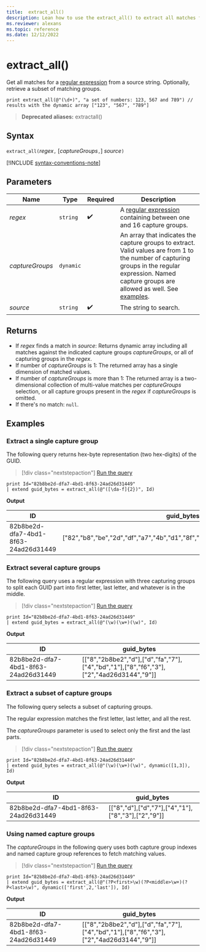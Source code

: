```yaml
---
title:  extract_all()
description: Lean how to use the extract_all() to extract all matches for a regular expression from a source string.
ms.reviewer: alexans
ms.topic: reference
ms.date: 12/12/2022
---
```

# extract_all()

Get all matches for a [regular expression](./re2.md) from a source string.
Optionally, retrieve a subset of matching groups.

```kusto
print extract_all(@"(\d+)", "a set of numbers: 123, 567 and 789") // results with the dynamic array ["123", "567", "789"]
```

> **Deprecated aliases:** extractall()

## Syntax

`extract_all(`*regex*`,` [*captureGroups*`,`] *source*`)`

[!INCLUDE [syntax-conventions-note](../../includes/syntax-conventions-note.md)]

## Parameters

| Name | Type | Required | Description |
|--|--|--|--|
| *regex* | `string` |  :heavy_check_mark: | A [regular expression](./re2.md) containing between one and 16 capture groups.|
| *captureGroups* | `dynamic` | | An array that indicates the capture groups to extract. Valid values are from 1 to the number of capturing groups in the regular expression. Named capture groups are allowed as well. See [examples](#examples).|
| *source* | `string` |  :heavy_check_mark:| The string to search.|

## Returns

* If *regex* finds a match in *source*: Returns dynamic array including all matches against the indicated capture groups *captureGroups*, or all of capturing groups in the *regex*.
* If number of *captureGroups* is 1: The returned array has a single dimension of matched values.
* If number of *captureGroups* is more than 1: The returned array is a two-dimensional collection of multi-value matches per *captureGroups* selection, or all capture groups present in the *regex* if *captureGroups* is omitted.
* If there's no match: `null`.

## Examples

### Extract a single capture group

The following query returns hex-byte representation (two hex-digits) of the GUID.

> [!div class="nextstepaction"]
> <a href="https://dataexplorer.azure.com/clusters/help/databases/Samples?query=H4sIAAAAAAAAAysoyswrUfBMsVWyMEqySEo1StFNSUs01zVJSjHUtUgzM9Y1MklMMTJLMTY0MbFU4qpRSK0oSc1LUUgvzUyJT6osSS1WsAWJFSUml8Qn5uRoOChpRMekJOqmxVYb1Woq6QAN1wQA6/wKuGYAAAA=" target="_blank">Run the query</a>

```kusto
print Id="82b8be2d-dfa7-4bd1-8f63-24ad26d31449"
| extend guid_bytes = extract_all(@"([\da-f]{2})", Id) 
```

**Output**

|ID|guid_bytes|
|---|---|
|82b8be2d-dfa7-4bd1-8f63-24ad26d31449|["82","b8","be","2d","df","a7","4b","d1","8f","63","24","ad","26","d3","14","49"]|

### Extract several capture groups

The following query uses a regular expression with three capturing groups to split each GUID part into first letter, last letter, and whatever is in the middle.

> [!div class="nextstepaction"]
> <a href="https://dataexplorer.azure.com/clusters/help/databases/Samples?query=H4sIAAAAAAAAAysoyswrUfBMsVWyMEqySEo1StFNSUs01zVJSjHUtUgzM9Y1MklMMTJLMTY0MbFU4qpRSK0oSc1LUUgvzUyJT6osSS1WsAWJFSUml8Qn5uRoOChpxJRrArE2iNBU0gGargkAiT0FmGcAAAA=" target="_blank">Run the query</a>

```kusto
print Id="82b8be2d-dfa7-4bd1-8f63-24ad26d31449"
| extend guid_bytes = extract_all(@"(\w)(\w+)(\w)", Id)
```

**Output**

|ID|guid_bytes|
|---|---|
|82b8be2d-dfa7-4bd1-8f63-24ad26d31449|[["8","2b8be2","d"],["d","fa","7"],["4","bd","1"],["8","f6","3"],["2","4ad26d3144","9"]]|

### Extract a subset of capture groups

The following query selects a subset of capturing groups.

The regular expression matches the first letter, last letter, and all the rest.

The *captureGroups* parameter is used to select only the first and the last parts.

> [!div class="nextstepaction"]
> <a href="https://dataexplorer.azure.com/clusters/help/databases/Samples?query=H4sIAAAAAAAAAysoyswrUfBMsVWyMEqySEo1StFNSUs01zVJSjHUtUgzM9Y1MklMMTJLMTY0MbFU4qpRSK0oSc1LUUgvzUyJT6osSS1WsAWJFSUml8Qn5uRoOChpxJRrArE2iNBU0lFIqcxLzM1M1og21DGO1dQB2qYJAHPOX8l3AAAA" target="_blank">Run the query</a>

```kusto
print Id="82b8be2d-dfa7-4bd1-8f63-24ad26d31449"
| extend guid_bytes = extract_all(@"(\w)(\w+)(\w)", dynamic([1,3]), Id) 
```

**Output**

|ID|guid_bytes|
|---|---|
|82b8be2d-dfa7-4bd1-8f63-24ad26d31449|[["8","d"],["d","7"],["4","1"],["8","3"],["2","9"]]|

### Using named capture groups

The *captureGroups* in the following query uses both capture group indexes and named capture group references to fetch matching values.

> [!div class="nextstepaction"]
> <a href="https://dataexplorer.azure.com/clusters/help/databases/Samples?query=H4sIAAAAAAAAAyWOsQrCMBRFd78iZEmLydA01AhWXd3cVcpLX1ICaZE2ogU/3qaO5x4O3Ofoh0guWFMtjTZWokAHO6EMFkK7qhRSAcoKy0KpPd18if1EOyDpXh4bM0c7kTptI7SxgRCyM81O14Pz4xSP93eeoPeIwS60XTHAX1FOcB6g9212Y2vAuOQsafbI+fIq/wFEwbznnwAAAA==" target="_blank">Run the query</a>

```kusto
print Id="82b8be2d-dfa7-4bd1-8f63-24ad26d31449"
| extend guid_bytes = extract_all(@"(?P<first>\w)(?P<middle>\w+)(?P<last>\w)", dynamic(['first',2,'last']), Id) 
```

**Output**

|ID|guid_bytes|
|---|---|
|82b8be2d-dfa7-4bd1-8f63-24ad26d31449|[["8","2b8be2","d"],["d","fa","7"],["4","bd","1"],["8","f6","3"],["2","4ad26d3144","9"]]|
